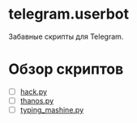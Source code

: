 # telegram.userbot
Забавные скрипты для Telegram.

# Обзор скриптов
- [ ] [hack.py]() 
- [ ] [thanos.py]()
- [ ] [typing_mashine.py]()
